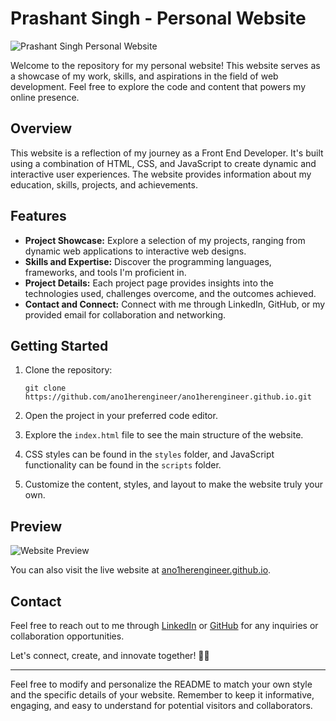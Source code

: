 # Prashant Singh - Personal Website

![Prashant Singh Personal Website](https://github.com/ano1herengineer/ano1herengineer.github.io/blob/main/assets/images/website-preview.png)

Welcome to the repository for my personal website! This website serves as a showcase of my work, skills, and aspirations in the field of web development. Feel free to explore the code and content that powers my online presence.

## Overview

This website is a reflection of my journey as a Front End Developer. It's built using a combination of HTML, CSS, and JavaScript to create dynamic and interactive user experiences. The website provides information about my education, skills, projects, and achievements.

## Features

- **Project Showcase:** Explore a selection of my projects, ranging from dynamic web applications to interactive web designs.
- **Skills and Expertise:** Discover the programming languages, frameworks, and tools I'm proficient in.
- **Project Details:** Each project page provides insights into the technologies used, challenges overcome, and the outcomes achieved.
- **Contact and Connect:** Connect with me through LinkedIn, GitHub, or my provided email for collaboration and networking.

## Getting Started

1. Clone the repository:

   ```
   git clone https://github.com/ano1herengineer/ano1herengineer.github.io.git
   ```

2. Open the project in your preferred code editor.

3. Explore the `index.html` file to see the main structure of the website.

4. CSS styles can be found in the `styles` folder, and JavaScript functionality can be found in the `scripts` folder.

5. Customize the content, styles, and layout to make the website truly your own.

## Preview

![Website Preview](https://github.com/ano1herengineer/ano1herengineer.github.io/blob/main/assets/images/website-preview.png)

You can also visit the live website at [ano1herengineer.github.io](https://ano1herengineer.github.io/).

## Contact

Feel free to reach out to me through [LinkedIn](https://www.linkedin.com/in/ano1herengineer/) or [GitHub](https://github.com/ano1herengineer) for any inquiries or collaboration opportunities.

Let's connect, create, and innovate together! 🚀🌐

---

Feel free to modify and personalize the README to match your own style and the specific details of your website. Remember to keep it informative, engaging, and easy to understand for potential visitors and collaborators.

